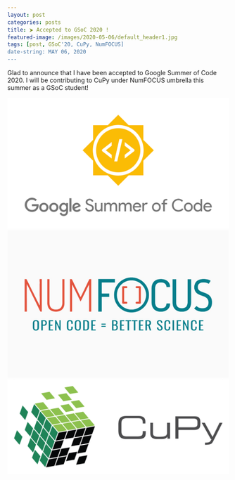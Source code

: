 ```yaml
---
layout: post
categories: posts
title: ⮞ Accepted to GSoC 2020 !
featured-image: /images/2020-05-06/default_header1.jpg
tags: [post, GSoC'20, CuPy, NumFOCUS]
date-string: MAY 06, 2020
---
```

<script src="//ajax.googleapis.com/ajax/libs/jquery/1.9.1/jquery.min.js"></script>
<script>window.jQuery || document.write('<script src="_/js/libs/jquery-1.9.1.min.js"><\/script>')</script>

Glad to announce that I have been accepted to Google Summer of Code 2020. 
I will be contributing to CuPy under NumFOCUS umbrella this summer as a GSoC student!

<center>
    <div class="photoset-grid-custom" data-layout="213">
        <img src="/images/2020-05-06/google-summer-of-code-2020.png">
        <img src="/images/2020-05-06/numfocus.jpg">
        <img src="/images/2020-05-06/cupy.png">
    </div>
</center>

<script src="/assets/js/jquery.photoset-grid.js"></script>

<script type="text/javascript">
    $('.photoset-grid-custom').photosetGrid({
    // Set the gutter between columns and rows
    gutter: '5px',
  
    // Wrap the images in links
    highresLinks: true,
  
    // Asign a common rel attribute
    rel: 'print-gallery',

    onInit: function(){},
    
    onComplete: function(){
        // Show the grid after it renders
        $('.photoset-grid-custom').attr('style', '');
    }
});
</script>
